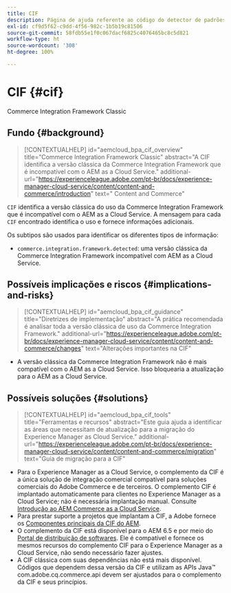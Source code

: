 ```yaml
---
title: CIF
description: Página de ajuda referente ao código do detector de padrões.
exl-id: cf9d5f62-c9dd-4f56-982c-1b5b19c81506
source-git-commit: 58fdb55e1f0c067dacf6825c4076465bc8c5d821
workflow-type: ht
source-wordcount: '308'
ht-degree: 100%

---
```


# CIF {#cif}

Commerce Integration Framework Classic

## Fundo {#background}

>[!CONTEXTUALHELP]
>id="aemcloud_bpa_cif_overview"
>title="Commerce Integration Framework Classic"
>abstract="A CIF identifica a versão clássica da Commerce Integration Framework que é incompatível com o AEM as a Cloud Service."
>additional-url="https://experienceleague.adobe.com/pt-br/docs/experience-manager-cloud-service/content/content-and-commerce/introduction" text=" Content and Commerce"

`CIF` identifica a versão clássica do uso da Commerce Integration Framework que é incompatível com o AEM as a Cloud Service. A mensagem para cada `CIF` encontrado identifica o uso e fornece informações adicionais.

Os subtipos são usados para identificar os diferentes tipos de informação:

* `commerce.integration.framework.detected`: uma versão clássica da Commerce Integration Framework incompatível com AEM as a Cloud Service.


## Possíveis implicações e riscos {#implications-and-risks}

>[!CONTEXTUALHELP]
>id="aemcloud_bpa_cif_guidance"
>title="Diretrizes de implementação"
>abstract="A prática recomendada é analisar toda a versão clássica de uso da Commerce Integration Framework."
>additional-url="https://experienceleague.adobe.com/pt-br/docs/experience-manager-cloud-service/content/content-and-commerce/changes" text="Alterações importantes na CIF"

* A versão clássica da Commerce Integration Framework não é mais compatível com o AEM as a Cloud Service. Isso bloquearia a atualização para o AEM as a Cloud Service.

## Possíveis soluções {#solutions}

>[!CONTEXTUALHELP]
>id="aemcloud_bpa_cif_tools"
>title="Ferramentas e recursos"
>abstract="Este guia ajuda a identificar as áreas que necessitam de atualização para a migração do Experience Manager as Cloud Service."
>additional-url="https://experienceleague.adobe.com/pt-br/docs/experience-manager-cloud-service/content/content-and-commerce/migration" text="Guia de migração para a CIF"

* Para o Experience Manager as a Cloud Service, o complemento da CIF é a única solução de integração comercial compatível para soluções comerciais do Adobe Commerce e de terceiros. O complemento CIF é implantado automaticamente para clientes no Experience Manager as a Cloud Service; não é necessária implantação manual. Consulte [Introdução ao AEM Commerce as a Cloud Service](https://experienceleague.adobe.com/pt-br/docs/experience-manager-cloud-service/content/content-and-commerce/storefront/getting-started).
* Para prestar suporte a projetos que implantam a CIF, a Adobe fornece os [Componentes principais da CIF do AEM](https://github.com/adobe/aem-core-cif-components).
* O complemento da CIF está disponível para o AEM 6.5 e por meio do [Portal de distribuição de softwares](https://experience.adobe.com/#/downloads/content/software-distribution/br/aem.html). Ele é compatível e fornece os mesmos recursos do complemento CIF para o Experience Manager as a Cloud Service, não sendo necessário fazer ajustes.
* A CIF clássica com suas dependências não está mais disponível. Códigos que dependem dessa versão da CIF e utilizam as APIs Java™ com.adobe.cq.commerce.api devem ser ajustados para o complemento da CIF e seus princípios.
